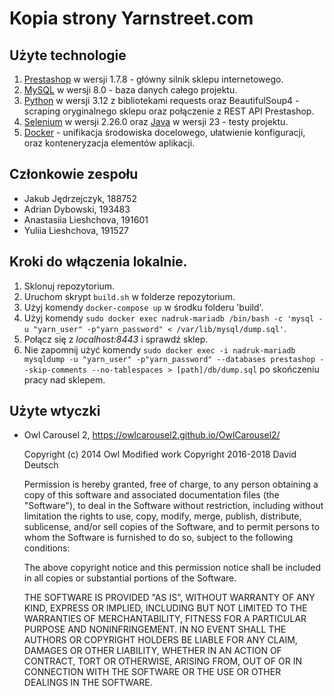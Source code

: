# Kopia strony Yarnstreet.com

## Użyte technologie

1. [Prestashop](https://pl.prestashop.com/) w wersji 1.7.8 - główny silnik sklepu internetowego.
2. [MySQL](https://www.mysql.com/) w wersji 8.0 - baza danych całego projektu.
3. [Python](https://www.python.org/) w wersji 3.12 z bibliotekami requests oraz BeautifulSoup4 - scraping oryginalnego sklepu oraz połączenie z REST API Prestashop.
4. [Selenium](https://www.selenium.dev/) w wersji 2.26.0 oraz [Java](https://www.java.com/en/) w wersji 23 - testy projektu.
5. [Docker](https://www.docker.com/) - unifikacja środowiska docelowego, ułatwienie konfiguracji, oraz konteneryzacja elementów aplikacji.

## Członkowie zespołu

- Jakub Jędrzejczyk, 188752
- Adrian Dybowski, 193483
- Anastasiia Lieshchova, 191601
- Yuliia Lieshchova, 191527

## Kroki do włączenia lokalnie.

1. Sklonuj repozytorium.
2. Uruchom skrypt `build.sh` w folderze repozytorium.
3. Użyj komendy `docker-compose up` w środku folderu 'build'.
4. Użyj komendy `sudo docker exec nadruk-mariadb /bin/bash -c 'mysql -u "yarn_user" -p"yarn_password" < /var/lib/mysql/dump.sql'`.
5. Połącz się z _localhost:8443_ i sprawdź sklep.
6. Nie zapomnij użyć komendy `sudo docker exec -i nadruk-mariadb mysqldump -u "yarn_user" -p"yarn_password" --databases prestashop --skip-comments --no-tablespaces > [path]/db/dump.sql` po skończeniu pracy nad sklepem.

## Użyte wtyczki
- Owl Carousel 2, https://owlcarousel2.github.io/OwlCarousel2/ 
    
    Copyright (c) 2014 Owl
    Modified work Copyright 2016-2018 David Deutsch

    Permission is hereby granted, free of charge, to any person
obtaining a copy of this software and associated documentation
files (the "Software"), to deal in the Software without
restriction, including without limitation the rights to use,
copy, modify, merge, publish, distribute, sublicense, and/or sell
copies of the Software, and to permit persons to whom the
Software is furnished to do so, subject to the following
conditions:

    The above copyright notice and this permission notice shall be
included in all copies or substantial portions of the Software.

    THE SOFTWARE IS PROVIDED "AS IS", WITHOUT WARRANTY OF ANY KIND,
EXPRESS OR IMPLIED, INCLUDING BUT NOT LIMITED TO THE WARRANTIES
OF MERCHANTABILITY, FITNESS FOR A PARTICULAR PURPOSE AND
NONINFRINGEMENT. IN NO EVENT SHALL THE AUTHORS OR COPYRIGHT
HOLDERS BE LIABLE FOR ANY CLAIM, DAMAGES OR OTHER LIABILITY,
WHETHER IN AN ACTION OF CONTRACT, TORT OR OTHERWISE, ARISING
FROM, OUT OF OR IN CONNECTION WITH THE SOFTWARE OR THE USE OR
OTHER DEALINGS IN THE SOFTWARE.
